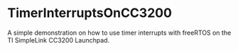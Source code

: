 # TimerInterruptsOnCC3200
A simple demonstration on how to use timer interrupts with freeRTOS on the TI SimpleLink CC3200 Launchpad.
